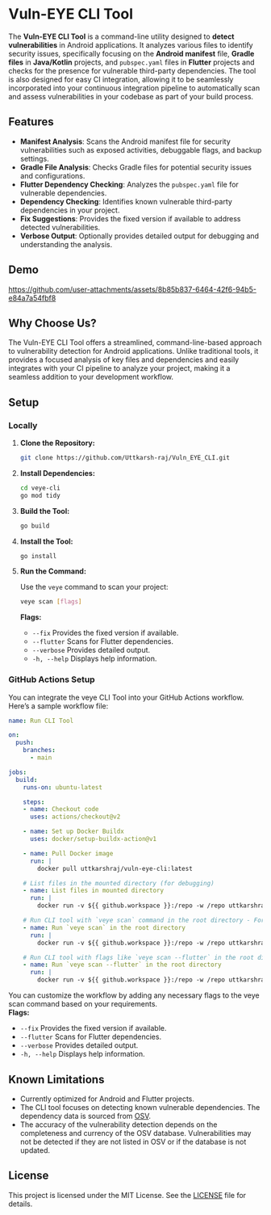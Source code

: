 # Vuln-EYE CLI Tool

The **Vuln-EYE CLI Tool** is a command-line utility designed to **detect vulnerabilities** in Android applications. It analyzes various files to identify security issues, specifically focusing on the **Android manifest** file, **Gradle files** in **Java/Kotlin** projects, and `pubspec.yaml` files in **Flutter** projects and checks for the presence for vulnerable third-party dependencies. The tool is also designed for easy CI integration, allowing it to be seamlessly incorporated into your continuous integration pipeline to automatically scan and assess vulnerabilities in your codebase as part of your build process.

## Features

- **Manifest Analysis**: Scans the Android manifest file for security vulnerabilities such as exposed activities, debuggable flags, and backup settings.
- **Gradle File Analysis**: Checks Gradle files for potential security issues and configurations.
- **Flutter Dependency Checking**: Analyzes the `pubspec.yaml` file for vulnerable dependencies.
- **Dependency Checking**: Identifies known vulnerable third-party dependencies in your project.
- **Fix Suggestions**: Provides the fixed version if available to address detected vulnerabilities.
- **Verbose Output**: Optionally provides detailed output for debugging and understanding the analysis.

## Demo

https://github.com/user-attachments/assets/8b85b837-6464-42f6-94b5-e84a7a54fbf8

## Why Choose Us?

The Vuln-EYE CLI Tool offers a streamlined, command-line-based approach to vulnerability detection for Android applications. Unlike traditional tools, it provides a focused analysis of key files and dependencies and easily integrates with your CI pipeline to analyze your project, making it a seamless addition to your development workflow.

## Setup

### Locally

1. **Clone the Repository:**

   ```bash
   git clone https://github.com/Uttkarsh-raj/Vuln_EYE_CLI.git
   ```

2. **Install Dependencies:**

   ```bash
   cd veye-cli
   go mod tidy
   ```

3. **Build the Tool:**

   ```bash
   go build
   ```

4. **Install the Tool:**

   ```bash
   go install
   ```

5. **Run the Command:**

   Use the `veye` command to scan your project:

   ```bash
   veye scan [flags]
   ```

   **Flags:**

   - `--fix`       Provides the fixed version if available.
   - `--flutter`   Scans for Flutter dependencies.
   - `--verbose`   Provides detailed output.
   - `-h, --help`  Displays help information.

### GitHub Actions Setup

You can integrate the veye CLI Tool into your GitHub Actions workflow. Here’s a sample workflow file:

```yaml
name: Run CLI Tool

on:
  push:
    branches:
      - main

jobs:
  build:
    runs-on: ubuntu-latest

    steps:
    - name: Checkout code
      uses: actions/checkout@v2

    - name: Set up Docker Buildx
      uses: docker/setup-buildx-action@v1

    - name: Pull Docker image
      run: |
        docker pull uttkarshraj/vuln-eye-cli:latest

    # List files in the mounted directory (for debugging)
    - name: List files in mounted directory
      run: |
        docker run -v ${{ github.workspace }}:/repo -w /repo uttkarshraj/vuln-eye-cli:latest ls -alh /repo

    # Run CLI tool with `veye scan` command in the root directory - For Java/Kotlin projects
    - name: Run `veye scan` in the root directory
      run: |
        docker run -v ${{ github.workspace }}:/repo -w /repo uttkarshraj/vuln-eye-cli:latest veye scan

    # Run CLI tool with flags like `veye scan --flutter` in the root directory - For Flutter projects
    - name: Run `veye scan --flutter` in the root directory
      run: |
        docker run -v ${{ github.workspace }}:/repo -w /repo uttkarshraj/vuln-eye-cli:latest veye scan --flutter
```
You can customize the workflow by adding any necessary flags to the veye scan command based on your requirements.<br>
**Flags:**

   - `--fix`       Provides the fixed version if available.
   - `--flutter`   Scans for Flutter dependencies.
   - `--verbose`   Provides detailed output.
   - `-h, --help`  Displays help information.

## Known Limitations

- Currently optimized for Android and Flutter projects.
- The CLI tool focuses on detecting known vulnerable dependencies. The dependency data is sourced from [OSV](https://osv.dev/).
- The accuracy of the vulnerability detection depends on the completeness and currency of the OSV database. Vulnerabilities may not be detected if they are not listed in OSV or if the database is not updated.

## License

This project is licensed under the MIT License. See the [LICENSE](LICENSE) file for details.
